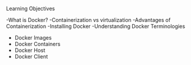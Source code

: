 Learning Objectives

-What is Docker?
-Containerization vs virtualization
-Advantages of Containerization
-Installing Docker
-Understanding Docker Terminologies
- Docker Images
- Docker Containers
- Docker Host
- Docker Client
